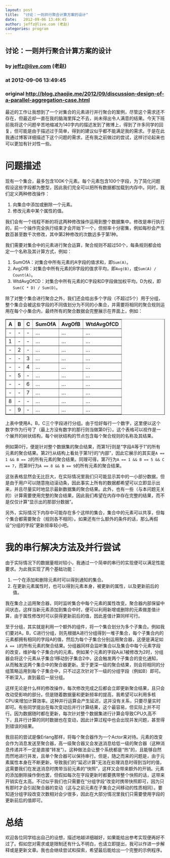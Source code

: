 ```yaml
---
layout: post
title:  "讨论：一则并行聚合计算方案的设计"
date:   2012-09-06 13:49:45
author: jeffz@live.com (老赵)
categories: program
---
```


## 讨论：一则并行聚合计算方案的设计
### by jeffz@live.com (老赵)
### at 2012-09-06 13:49:45
### original <http://blog.zhaojie.me/2012/09/discussion-design-of-a-parallel-aggregation-case.html>

<p>最近的工作让我想到了一个对集合的元素进行并行聚合的案例，尽管这个需求还不存在，但最近却一直在我的脑海里挥之不去，尚未得出令人满意的结果。今天下班前我将这个问题辛苦地缩减为140字内的描述发到了微博上，得到了许多同学的回复，但可能是由于描述过于简单，得到的建议似乎都不能满足我的需求。于是在此我通过博客详细描述下这个问题的需求，还有我之前做过的尝试，这样讨论起来也可以更加有针对性一些。</p>

<h1>问题描述</h1>

<p>现有一个集合，最多包含100K个元素。每个元素包含100个字段，为了简化问题假设这些字段都为整型，因此我们完全可以把所有数据都加载到内存中。同时，我们定义两种修改操作：</p>

<ol>
<li>向集合中添加或删除一个元素。</li>
<li>修改元素中某个属性的值。</li>
</ol>

<p>我们会有一个线程不断的将这两种修改操作运用到整个数据集中。修改是串行执行的，前一个操作完全执行结束才会开始下一个，但频率十分密集，例如每秒会产生数百甚至数千次修改，其中第2种修改的次数远多于第1种。</p>

<p>我们需要对集合中的元素进行聚合运算，聚合规则不超过50个，每条规则都会给定一个名称及其计算方式，例如：</p>

<ol>
<li>SumOfA：对集合中所有元素的A字段的值求和，即<code>Sum(A)</code>。</li>
<li>AvgOfB：对集合中所有元素的B字段的值求平均，即<code>Avg(B)</code>，或<code>Sum(A) / Count(A)</code>。</li>
<li>WtdAvgOfCD：对集合中所有元素的C字段和D字段做加权平均，D为权，即<code>Sum(C * D) / Sum(D)</code>。</li>
</ol>

<p>除了对整个集合进行聚合之外，我们还会给出多个字段（不超过5个）用于分组，整个集合会被这些字段的不同值划分为不同的小集合，并需要将相同的聚合规则运用在每个小集合内，最终所有的聚合数据会完整展示在界面上，例如：</p>

<table border="1" cellpadding="5" cellspacing="0">
<thead>
<tr>
<th>A </th>
<th> B </th>
<th> C </th>
<th> SumOfA </th>
<th> AvgOfB </th>
<th> WtdAvgOfCD</th>
</tr>
</thead>
<tbody>
<tr>
<td>- </td>
<td> - </td>
<td> - </td>
<td> …    </td>
<td> …    </td>
<td> …</td>
</tr>
<tr>
<td>1 </td>
<td> - </td>
<td> - </td>
<td> …    </td>
<td> …    </td>
<td> …</td>
</tr>
<tr>
<td>- </td>
<td> 2 </td>
<td> - </td>
<td> …    </td>
<td> …    </td>
<td> …</td>
</tr>
<tr>
<td>- </td>
<td> - </td>
<td> 3 </td>
<td> …    </td>
<td> …    </td>
<td> …</td>
</tr>
<tr>
<td>- </td>
<td> - </td>
<td> 4 </td>
<td> …    </td>
<td> …    </td>
<td> …</td>
</tr>
<tr>
<td>- </td>
<td> 5 </td>
<td> - </td>
<td> …    </td>
<td> …    </td>
<td> …</td>
</tr>
<tr>
<td>- </td>
<td> - </td>
<td> 6 </td>
<td> …    </td>
<td> …    </td>
<td> …</td>
</tr>
<tr>
<td>- </td>
<td> - </td>
<td> 7 </td>
<td> …    </td>
<td> …    </td>
<td> …</td>
</tr>
<tr>
<td>8 </td>
<td> - </td>
<td> - </td>
<td> …    </td>
<td> …    </td>
<td> …</td>
</tr>
<tr>
<td>- </td>
<td> 9 </td>
<td> - </td>
<td> …    </td>
<td> …    </td>
<td> …</td>
</tr>
</tbody>
</table>

<p>上表中使用A，B，C三个字段进行分组。由于恰好每行一个数字，这里便以这个数字作为行号了（最上方没有数字的那行则当做第0行）。这个表格可以视作是一个展开的树状结构，每个树状结构的节点包含每个聚合规则的名称及其结果。</p>

<p>例如第0行，便是针对整个数据集的聚合结果，而第1行则是“字段A等于1”的所有元素的聚合结果。第2行从结构上看处于第1行的“内部”，因此它展示的其实是<code>A == 1 &amp;&amp; B == 2</code>的所有元素的聚合结果。同理可得，第7行为<code>A == 1 &amp;&amp; B == 5 &amp;&amp; C == 7</code>，而第9行为<code>A == 8 &amp;&amp; B == 9</code>的所有元素的聚合结果。</p>

<p>这张表格显然会无比巨大，在实际情况里我们只可能显示其中的一小部分数据，但是由于用户可以随意拖动滚动条，因此事实上所有的数据都希望可以立即显示出来，并且尽量实时地显示最新数据集的聚合结果。此外，也有一些（与本问题无关的）计算需要使用完整的聚合结果，因此我们希望在内存中存在完整的结果，而不是仅仅计算“显示出的那部分数据”。</p>

<p>另外，实际情况下内存中可能存在多个这样的集合，集合中的元素可以共享，但每个集合都需要聚合（规则各不相同）。如果还有什么额外的条件的话，那么再假设“分组的字段”更新频率较小吧。</p>

<h1>我的串行解决方法及并行尝试</h1>

<p>由于实际情况下的数据量相对较小，我通过一个简单的串行的实现便可以满足性能要求。为此我实现了两个基础功能：</p>

<ol>
<li>一个在添加和删除元素时可以得到通知的集合。</li>
<li>在更新元素属性时，也可以得到元素本身，被更新的属性，以及更新前后的值。</li>
</ol>

<p>我在集合上运用聚合器，同时监听集合中每个元素的属性改变。聚合器内部保留中间状态，这样当新元素添加到集合中时，便可以利用新增或删除的元素做差值计算，由于属性修改时可以获得更新前后的值，因此差值计算同样可行。</p>

<p>至于分组，其实就是利用一个额外的组件，将一个集合划分为多个子集合。例如我们要对A，B，C进行分组，则先根据A进行分组得到一堆子集合，每个子集合内的元素都拥有相同的字段A的值，然后为每个子集合分别运用聚合器，这便是满足如<code>A == 1</code>的所有元素的聚合结果。分组器同样会监听集合以及集合中每个元素字段的改变，维护每个子集合内的元素。例如某个元素的字段A从1被修改为2时，分组器会将这个元素从子集合1移动到子集合2中，这会触发两个子集合的变化通知，从而触发这两个集合中的聚合器更新。至于更深一级的聚合结果，则会将相同的分组策略运用到每个子集合中，只不过这次针对下一级的分组字段（例如B）即可。不断深入，直到最后一层分组。</p>

<p>这样无论是什么样的修改操作，每次修改完成之后都会立即更新聚合结果，且只会改动受影响的部分。但是随着数据量和更新频率的提高，我希望可以利用多核CPU来增加计算效率。这种并行运算会产生延迟，这并没有关系，只要尽量实时即可。有些同学提出在每次变动后并行计算结果，这个最容易，但实际上并不可行。因为数据随时都在更新，每次针对整个数据集进行计算会导致CPU久高不下，且并行计算的同时数据也在变动，因此计算过程中也会出现并发问题，甚至得到错误的结果。</p>

<p>我目前的尝试是像Erlang那样，将每个聚合器作为一个Actor来对待。元素的改变会作为消息发送至聚合器，高一级聚合器又会发送消息给低一级的聚合器（这种消息传递并不一定是直接“转发”）。这种做法会让整个系统都是“热”的，且能够自然而然地进行并发，且单个聚合器可以保持串行。但是，随之而来的问题是，由于元素属性本身在不断更新，导致我们的“延迟计算”无法在处理消息时得到当时的值，这需要我们在发送消息时携带当前元素的“快照”，这样又会带来额外的开销。元素的添加删除操作倒也罢，但假如每次在字段更新时都要携带整个快照的话，这带来开销实在太高。不过似乎我们也只需要在“分组字段”改变时携带快照即可，因为只有那时才会引起聚合器的变动（这与之前元素在子集合之间移动的性质相同）。要知道分组字段改变次数相对会少很多，因此在大部分情况里我们只需要使用字段的更新前后的值即可。</p>

<h1>总结</h1>

<p>欢迎各位同学给出自己的设想，描述地越详细越好，如果能给出参考实现便再好不过了。假如您对需求或是限制还有什么不明白，也请立即提出，我可以作进一步解释或是更新文章。我也会继续尝试和探索，希望最后能给出一个完整的示例程序。</p>